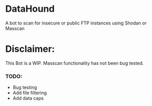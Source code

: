 # DataHound
A bot to scan for insecure or public FTP instances using Shodan or Masscan
# Disclaimer:
This Bot is a WIP. Masscan functionality has not been bug tested.
### TODO:
- Bug testing
- Add file filtering
- Add data caps
